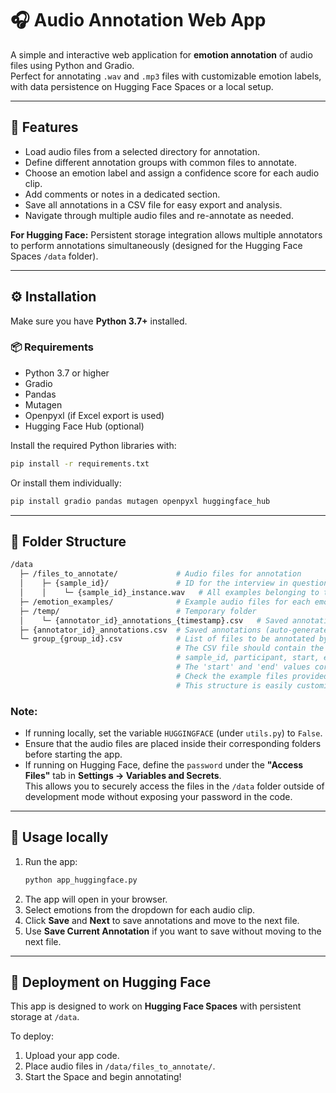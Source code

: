 # 🎧 Audio Annotation Web App

A simple and interactive web application for **emotion annotation** of audio files using Python and Gradio.  
Perfect for annotating `.wav` and `.mp3` files with customizable emotion labels, with data persistence on Hugging Face Spaces or a local setup.  

---

## 🚀 Features

- Load audio files from a selected directory for annotation.  
- Define different annotation groups with common files to annotate.  
- Choose an emotion label and assign a confidence score for each audio clip.  
- Add comments or notes in a dedicated section.  
- Save all annotations in a CSV file for easy export and analysis.  
- Navigate through multiple audio files and re-annotate as needed.  

**For Hugging Face:** Persistent storage integration allows multiple annotators to perform annotations simultaneously (designed for the Hugging Face Spaces `/data` folder).  

---

## ⚙️ Installation

Make sure you have **Python 3.7+** installed.

### 📦 Requirements
- Python 3.7 or higher  
- Gradio  
- Pandas  
- Mutagen  
- Openpyxl (if Excel export is used)  
- Hugging Face Hub (optional)  

Install the required Python libraries with:

```bash
pip install -r requirements.txt
```

Or install them individually:

```bash
pip install gradio pandas mutagen openpyxl huggingface_hub
```

---

## 📂 Folder Structure

```bash
/data
  ├─ /files_to_annotate/             # Audio files for annotation
  │    ├─ {sample_id}/               # ID for the interview in question (sentences are divided by interview — e.g., Interview 10; you can define other structures as needed)
  │    │    └─ {sample_id}_instance.wav   # All examples belonging to that interview  
  ├─ /emotion_examples/              # Example audio files for each emotion
  ├─ /temp/                          # Temporary folder
  │    └─ {annotator_id}_annotations_{timestamp}.csv   # Saved annotations (auto-generated)
  ├─ {annotator_id}_annotations.csv  # Saved annotations (auto-generated)
  └─ group_{group_id}.csv            # List of files to be annotated by {group_id}. 
                                     # The CSV file should contain the following columns: 
                                     # sample_id, participant, start, end, sentence. 
                                     # The 'start' and 'end' values correspond to the section of the audio to be highlighted. 
                                     # Check the example files provided under /examples/. 
                                     # This structure is easily customizable depending on your annotation task.
```

### Note:
- If running locally, set the variable `HUGGINGFACE` (under `utils.py`) to `False`.  
- Ensure that the audio files are placed inside their corresponding folders before starting the app.  
- If running on Hugging Face, define the `password` under the **"Access Files"** tab in **Settings → Variables and Secrets**.  
  This allows you to securely access the files in the `/data` folder outside of development mode without exposing your password in the code.  

---

## 🔧 Usage locally

1. Run the app:  
   ```bash
   python app_huggingface.py
   ```
2. The app will open in your browser.  
3. Select emotions from the dropdown for each audio clip.  
4. Click **Save** and **Next** to save annotations and move to the next file.  
5. Use **Save Current Annotation** if you want to save without moving to the next file.  

---

## 🎯 Deployment on Hugging Face

This app is designed to work on **Hugging Face Spaces** with persistent storage at `/data`.  

To deploy:
1. Upload your app code.  
2. Place audio files in `/data/files_to_annotate/`.  
3. Start the Space and begin annotating!  
